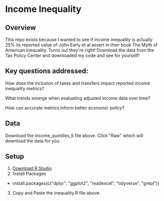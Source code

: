 # Income Inequality

## Overview
This repo exists because I wanted to see if income inequality is actually 25% its reported value of John Early et al assert in their book The Myth of American Inequality. Turns out they're right! Download the data from the Tax Policy Center and downloaded my code and see for yourself!

## Key questions addressed:

How does the inclusion of taxes and transfers impact reported income inequality metrics?

What trends emerge when evaluating adjusted income data over time?

How can accurate metrics inform better economic policy?

## Data
Download the income_quintiles_5 file above. Click "Raw" which will download the data for you.

## Setup
1) [Download R Studio](https://posit.co/downloads/)
2) Install Packages
 - install.packages(c("dplyr", "ggplot2", "readexcel", "tidyverse", "grepl"))
3) Copy and Paste the inequality.R file above.
